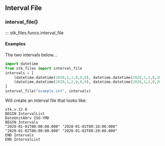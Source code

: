 ## Interval File

### interval_file()

::: stk_files.funcs.interval_file

#### Examples

The two intervals below...
```python
import datetime
from stk_files import interval_file
intervals = [
    (datetime.datetime(2020,1,1,0,0,0), datetime.datetime(2020,1,1,0,10,0)),
    (datetime.datetime(2020,1,2,0,0,0), datetime.datetime(2020,1,2,0,20,0))
]
interval_file("example.int", intervals)
```

Will create an interval file that looks like:

```
stk.v.12.0
BEGIN IntervalList
DateUnitAbrv ISO-YMD
BEGIN Intervals
"2020-01-01T00:00:00.000" "2020-01-01T00:10:00.000"
"2020-01-02T00:00:00.000" "2020-01-02T00:20:00.000"
END Intervals
END IntervalList
```
